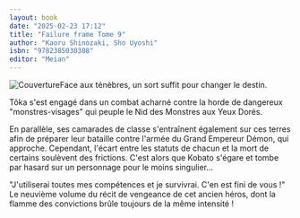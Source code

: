 ```yaml
---
layout: book
date: "2025-02-23 17:12"
title: "Failure frame Tome 9"
author: "Kaoru Shinozaki, Sho Uyoshi"
isbn: "9782385030308"
editor: "Meian"
---
```

![Couverture](/img/9782385030308.jpeg)Face aux ténèbres, un sort suffit pour changer le destin.


Tôka s'est engagé dans un combat acharné contre la horde de dangereux "monstres-visages" qui peuple le Nid des Monstres aux Yeux Dorés.


En parallèle, ses camarades de classe s'entraînent également sur ces terres afin de préparer leur bataille contre l'armée du Grand Empereur Démon, qui approche. Cependant, l'écart entre les statuts de chacun et la mort de certains soulèvent des frictions. C'est alors que Kobato s'égare et tombe par hasard sur un personnage pour le moins singulier...


"J'utiliserai toutes mes compétences et je survivrai. C'en est fini de vous !"
Le neuvième volume du récit de vengeance de cet ancien héros, dont la flamme des convictions brûle toujours de la même intensité !